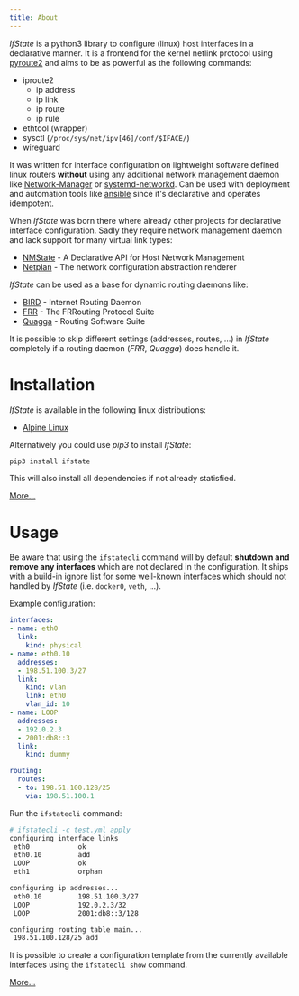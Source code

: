 ```yaml
---
title: About
---
```


*IfState* is a python3 library to configure (linux) host interfaces in a
declarative manner. It is a frontend for the kernel netlink protocol using
[pyroute2](https://pyroute2.org/) and aims to be as powerful as the following commands:

- iproute2
  - ip address
  - ip link
  - ip route
  - ip rule
- ethtool (wrapper)
- sysctl (`/proc/sys/net/ipv[46]/conf/$IFACE/`)
- wireguard

It was written for interface configuration on lightweight software defined linux
routers **without** using any additional network management daemon like
[Network-Manager](https://gitlab.freedesktop.org/NetworkManager/NetworkManager) or
[systemd-networkd](https://www.freedesktop.org/software/systemd/man/systemd-networkd.service.html).
Can be used with deployment and automation tools like
[ansible](https://github.com/ansible/ansible) since it's declarative and
operates idempotent.

When *IfState* was born there where already other projects for declarative
interface configuration. Sadly they require network management daemon and lack
support for many virtual link types:
- [NMState](https://nmstate.io) - A Declarative API for Host Network Management
- [Netplan](https://netplan.io) - The network configuration abstraction renderer

*IfState* can be used as a base for dynamic routing daemons like:
- [BIRD](https://bird.network.cz/) - Internet Routing Daemon
- [FRR](https://frrouting.org/) - The FRRouting Protocol Suite
- [Quagga](https://www.quagga.net/) - Routing Software Suite

It is possible to skip different settings (addresses, routes, ...) in *IfState*
completely if a routing daemon (*FRR*, *Quagga*) does handle it.


# Installation

*IfState* is available in the following linux distributions:

- [Alpine Linux](install.md#Alpine-Linux)

Alternatively you could use *pip3* to install *IfState*:

```bash
pip3 install ifstate
```

This will also install all dependencies if not already statisfied.

[More...](install.md)

# Usage

Be aware that using the `ifstatecli` command will by default **shutdown and remove any interfaces** which are not declared in the configuration. It ships with a build-in ignore list for some well-known interfaces which should not handled by *IfState* (i.e. `docker0`, `veth`, ...).

Example configuration:

```yaml
interfaces:
- name: eth0
  link:
    kind: physical
- name: eth0.10
  addresses:
  - 198.51.100.3/27
  link:
    kind: vlan
    link: eth0
    vlan_id: 10
- name: LOOP
  addresses:
  - 192.0.2.3
  - 2001:db8::3
  link:
    kind: dummy

routing:
  routes:
  - to: 198.51.100.128/25
    via: 198.51.100.1
```

Run the `ifstatecli` command:

```bash
# ifstatecli -c test.yml apply
configuring interface links
 eth0            ok
 eth0.10         add
 LOOP            ok
 eth1            orphan

configuring ip addresses...
 eth0.10         198.51.100.3/27
 LOOP            192.0.2.3/32
 LOOP            2001:db8::3/128

configuring routing table main...
 198.51.100.128/25 add
```

It is possible to create a configuration template from the currently available interfaces using the `ifstatecli show` command.

[More...](cli.md)

